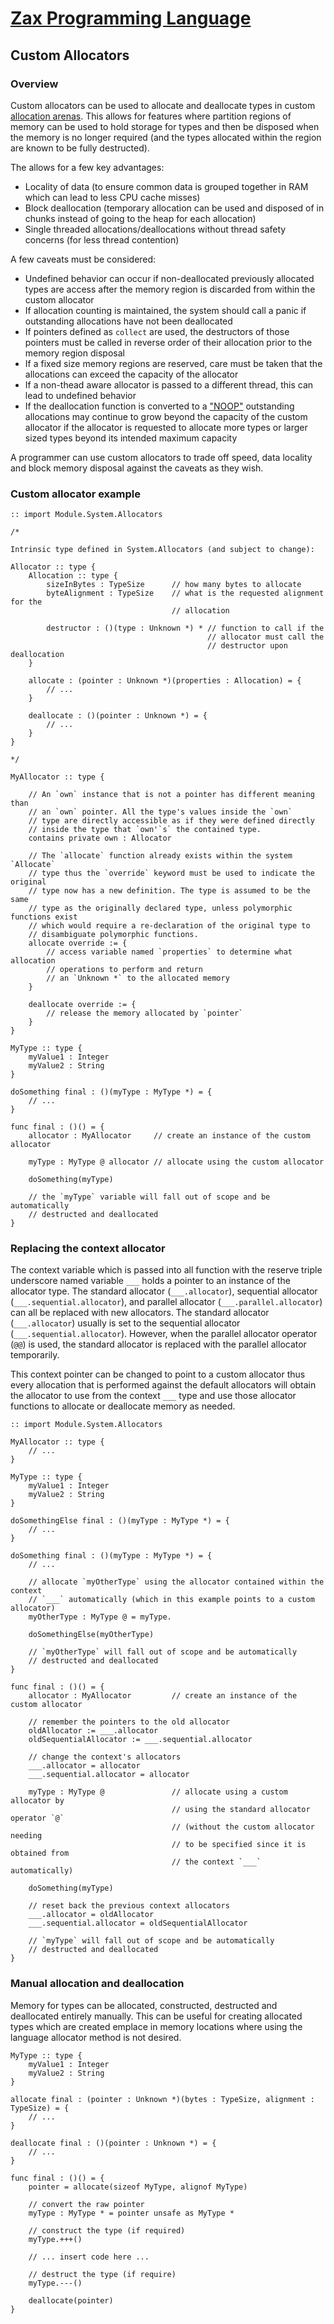 
# [Zax Programming Language](index.md)

## Custom Allocators

### Overview

Custom allocators can be used to allocate and deallocate types in custom [allocation arenas](https://en.wikipedia.org/wiki/Region-based_memory_management). This allows for features where partition regions of memory can be used to hold storage for types and then be disposed when the memory is no longer required (and the types allocated within the region are known to be fully destructed).

The allows for a few key advantages:
* Locality of data (to ensure common data is grouped together in RAM which can lead to less CPU cache misses)
* Block deallocation (temporary allocation can be used and disposed of in chunks instead of going to the heap for each allocation)
* Single threaded allocations/deallocations without thread safety concerns (for less thread contention)

A few caveats must be considered:
* Undefined behavior can occur if non-deallocated previously allocated types are access after the memory region is discarded from within the custom allocator 
* If allocation counting is maintained, the system should call a panic if outstanding allocations have not been deallocated
* If pointers defined as `collect` are used, the destructors of those pointers must be called in reverse order of their allocation prior to the memory region disposal
* If a fixed size memory regions are reserved, care must be taken that the allocations can exceed the capacity of the allocator
* If a non-thead aware allocator is passed to a different thread, this can lead to undefined behavior
* If the deallocation function is converted to a ["NOOP"](https://en.wikipedia.org/wiki/NOP_(code)) outstanding allocations may continue to grow beyond the capacity of the custom allocator if the allocator is requested to allocate more types or larger sized types beyond its intended maximum capacity

A programmer can use custom allocators to trade off speed, data locality and block memory disposal against the caveats as they wish.


### Custom allocator example

````zax
:: import Module.System.Allocators

/*

Intrinsic type defined in System.Allocators (and subject to change):

Allocator :: type {
    Allocation :: type {
        sizeInBytes : TypeSize      // how many bytes to allocate
        byteAlignment : TypeSize    // what is the requested alignment for the
                                    // allocation

        destructor : ()(type : Unknown *) * // function to call if the
                                            // allocator must call the 
                                            // destructor upon deallocation
    }

    allocate : (pointer : Unknown *)(properties : Allocation) = {
        // ...
    }

    deallocate : ()(pointer : Unknown *) = {
        // ...
    }
}

*/

MyAllocator :: type {

    // An `own` instance that is not a pointer has different meaning than
    // an `own` pointer. All the type's values inside the `own`
    // type are directly accessible as if they were defined directly
    // inside the type that `own'`s` the contained type.
    contains private own : Allocator

    // The `allocate` function already exists within the system `Allocate`
    // type thus the `override` keyword must be used to indicate the original
    // type now has a new definition. The type is assumed to be the same
    // type as the originally declared type, unless polymorphic functions exist
    // which would require a re-declaration of the original type to
    // disambiguate polymorphic functions.
    allocate override := {
        // access variable named `properties` to determine what allocation
        // operations to perform and return
        // an `Unknown *` to the allocated memory
    }

    deallocate override := {
        // release the memory allocated by `pointer`
    }
}

MyType :: type {
    myValue1 : Integer
    myValue2 : String
}

doSomething final : ()(myType : MyType *) = {
    // ...
}

func final : ()() = {
    allocator : MyAllocator     // create an instance of the custom allocator

    myType : MyType @ allocator // allocate using the custom allocator

    doSomething(myType)

    // the `myType` variable will fall out of scope and be automatically
    // destructed and deallocated
}
````


### Replacing the context allocator

The context variable which is passed into all function with the reserve triple underscore named variable `___` holds a pointer to an instance of the allocator type. The standard allocator (`___.allocator`), sequential allocator (`___.sequential.allocator`), and parallel allocator (`___.parallel.allocator`) can all be replaced with new allocators. The standard allocator (`___.allocator`) usually is set to the sequential allocator (`___.sequential.allocator`). However, when the parallel allocator operator (`@@`) is used, the standard allocator is replaced with the parallel allocator temporarily.

This context pointer can be changed to point to a custom allocator thus every allocation that is performed against the default allocators will obtain the allocator to use from the context `___` type and use those allocator functions to allocate or deallocate memory as needed.

````zax
:: import Module.System.Allocators

MyAllocator :: type {
    // ...
}

MyType :: type {
    myValue1 : Integer
    myValue2 : String 
}

doSomethingElse final : ()(myType : MyType *) = {
    // ...
}

doSomething final : ()(myType : MyType *) = {
    // ...

    // allocate `myOtherType` using the allocator contained within the context
    // `___` automatically (which in this example points to a custom allocator)
    myOtherType : MyType @ = myType.

    doSomethingElse(myOtherType)

    // `myOtherType` will fall out of scope and be automatically
    // destructed and deallocated
}

func final : ()() = {
    allocator : MyAllocator         // create an instance of the custom allocator

    // remember the pointers to the old allocator
    oldAllocator := ___.allocator
    oldSequentialAllocator := ___.sequential.allocator

    // change the context's allocators
    ___.allocator = allocator       
    ___.sequential.allocator = allocator

    myType : MyType @               // allocate using a custom allocator by
                                    // using the standard allocator operator `@`
                                    // (without the custom allocator needing
                                    // to be specified since it is obtained from
                                    // the context `___` automatically)

    doSomething(myType)

    // reset back the previous context allocators
    ___.allocator = oldAllocator
    ___.sequential.allocator = oldSequentialAllocator

    // `myType` will fall out of scope and be automatically
    // destructed and deallocated
}
````


### Manual allocation and deallocation

Memory for types can be allocated, constructed, destructed and deallocated entirely manually. This can be useful for creating allocated types which are created emplace in memory locations where using the language allocator method is not desired.

````zax
MyType :: type {
    myValue1 : Integer
    myValue2 : String
}

allocate final : (pointer : Unknown *)(bytes : TypeSize, alignment : TypeSize) = {
    // ...
}

deallocate final : ()(pointer : Unknown *) = {
    // ...
}

func final : ()() = {
    pointer = allocate(sizeof MyType, alignof MyType)
    
    // convert the raw pointer
    myType : MyType * = pointer unsafe as MyType *
    
    // construct the type (if required)
    myType.+++()

    // ... insert code here ...

    // destruct the type (if require)
    myType.---()

    deallocate(pointer)
}
````
